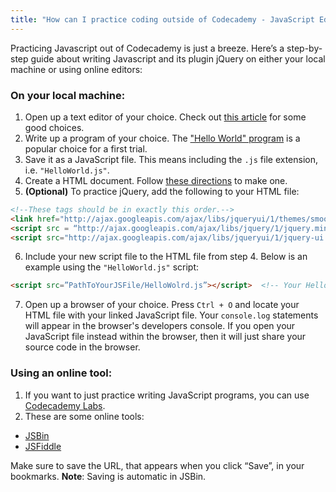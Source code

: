 ```yaml
---
title: "How can I practice coding outside of Codecademy - JavaScript Edition"
---
```


Practicing Javascript out of Codecademy is just a breeze. Here’s a step-by-step guide about writing Javascript and its plugin jQuery on either your local machine or using online editors:

### On your local machine:

1. Open up a text editor of your choice. Check out [this article][1] for some good choices.
2. Write up a program of your choice. The ["Hello World" program][2] is a popular choice for a first trial.
3. Save it as a JavaScript file. This means including the `.js` file extension, i.e. `"HelloWorld.js"`. 
4. Create a HTML document. Follow [these directions][3] to make one.
5. **(Optional)** To practice jQuery, add the following to your HTML file:
```html
<!--These tags should be in exactly this order.-->
<link href="http://ajax.googleapis.com/ajax/libs/jqueryui/1/themes/smoothness/jquery-ui.min.css" rel="stylesheet" type="text/css" />  <!--An additioanl CSS file bundled with jQuery UI -->
<script src = “http://ajax.googleapis.com/ajax/libs/jquery/1/jquery.min.js”></script>  <!--jQuery 1.9.1 --->
<script src="http://ajax.googleapis.com/ajax/libs/jqueryui/1/jquery-ui.min.js"></script>  <!--jQuery UI 1.10.1-->
```
6. Include your new script file to the HTML file from step 4. Below is an example using the `"HelloWorld.js"` script:
```html
<script src=”PathToYourJSFile/HelloWolrd.js”></script>  <!-- Your HelloWorld.js --> 
```
7. Open up a browser of your choice. Press `Ctrl + O` and locate your HTML file with your linked JavaScript file. Your `console.log` statements will appear in the browser's developers console. If you open your JavaScript file instead within the browser, then it will just share your source code in the browser.

### Using an online tool:
1. If you want to just practice writing JavaScript programs, you can use [Codecademy Labs](http://labs.codecademy.com).
2. These are some online tools: 
  - [JSBin](http://www.jsbin.com)
  - [JSFiddle](http://www.jsfiddle.net)

Make sure to save the URL, that appears when you click “Save”, in your bookmarks. **Note**: Saving is automatic in JSBin.

  [1]: article-from-#115
  [2]: http://en.wikipedia.org/wiki/Hello_world_program
  [3]: article-from-#110
